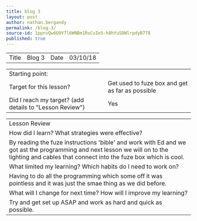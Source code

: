 ```yaml
---
title: blog 3
layout: post
author: nathan.bergandy
permalink: /blog-3/
source-id: 1ppnvQw6Q9Y7l6WNBm1RuCuIeS-h8hYuSDWlrpdyB778
published: true
---
```

<table>
  <tr>
    <td>Title</td>
    <td>Blog 3</td>
    <td>Date</td>
    <td>03/10/18</td>
  </tr>
</table>


<table>
  <tr>
    <td>Starting point:</td>
    <td></td>
  </tr>
  <tr>
    <td>Target for this lesson?</td>
    <td>Get used to fuze box and get as far as possible</td>
  </tr>
  <tr>
    <td>Did I reach my target? 
(add details to "Lesson Review")</td>
    <td> Yes </td>
  </tr>
</table>


<table>
  <tr>
    <td>Lesson Review</td>
  </tr>
  <tr>
    <td>How did I learn? What strategies were effective? </td>
  </tr>
  <tr>
    <td>By reading the fuze instructions 'bible' and work with Ed and we got ast the programming and next lesson we will on to the lighting and cables that connect into the fuze box which is cool. </td>
  </tr>
  <tr>
    <td>What limited my learning? Which habits do I need to work on? </td>
  </tr>
  <tr>
    <td>Having to do all the programming which some off it was pointless and it was just the smae thing as we did before.</td>
  </tr>
  <tr>
    <td>What will I change for next time? How will I improve my learning?</td>
  </tr>
  <tr>
    <td>Try and get set up ASAP and work as hard and quick as possible.</td>
  </tr>
</table>


